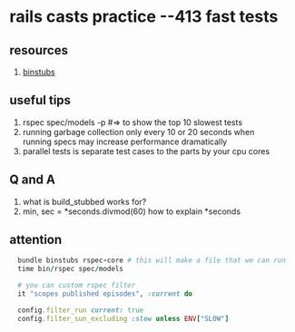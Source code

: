# rails casts practice --413 fast tests

## resources
1. [binstubs](https://github.com/sstephenson/rbenv/wiki/Understanding-binstubs)

## useful tips
1. rspec spec/models -p #=> to show the top 10 slowest tests
2. running garbage collection only every 10 or 20 seconds when \
  running specs may increase performance dramatically
3. parallel tests is separate test cases to the parts by your cpu cores

## Q and A
1. what is build_stubbed works for?
2. min, sec = *seconds.divmod(60) how to explain *seconds

## attention

```ruby
  bundle binstubs rspec-core # this will make a file that we can run
  time bin/rspec spec/models 

  # you can custom rspec filter 
  it "scopes published episodes", :current do

  config.filter_run current: true
  config.filter_sun_excluding :slow unless ENV["SLOW"] 
```


